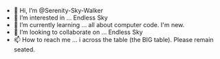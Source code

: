 - 👋 Hi, I’m @Serenity-Sky-Walker
- 👀 I’m interested in ... Endless Sky
- 🌱 I’m currently learning ... all about computer code.  I'm new.
- 💞️ I’m looking to collaborate on ...  Endless Sky
- 📫 How to reach me ... i across the table (the BIG table).  Please remain seated.

<!---
Serenity-Sky-Walker/Serenity-Sky-Walker is a ✨ special ✨ repository because its `README.md` (this file) appears on your GitHub profile.
You can click the Preview link to take a look at your changes.
--->

